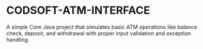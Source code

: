 # CODSOFT-ATM-INTERFACE
A simple Core Java project that simulates basic ATM operations like balance check, deposit, and withdrawal with proper input validation and exception handling.
